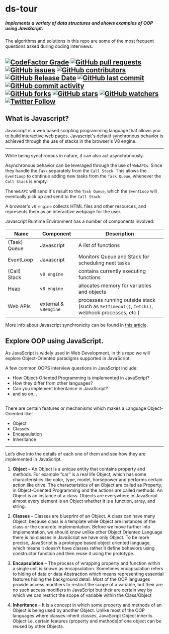 # ds-tour

##### Implements a variety of data structures and shows examples of OOP using JavaScript.

The algorithms and solutions in this repo are some of the most frequent questions asked during coding interviews. 

[![CodeFactor Grade](https://img.shields.io/codefactor/grade/github/org-not-included/ds-tour/main)](https://www.codefactor.io/repository/github/org-not-included/ds-tour)
[![GitHub pull requests](https://img.shields.io/github/issues-pr/org-not-included/ds-tour)](https://github.com/org-not-included/ds-tour/pulls)
[![GitHub issues](https://img.shields.io/github/issues/org-not-included/ds-tour)](https://github.com/org-not-included/ds-tour/issues)
[![GitHub contributors](https://img.shields.io/github/contributors/org-not-included/ds-tour)](https://github.com/org-not-included/ds-tour/graphs/contributors)  
[![GitHub Release Date](https://img.shields.io/github/release-date/org-not-included/ds-tour)](https://github.com/org-not-included/ds-tour/releases)
[![GitHub last commit](https://img.shields.io/github/last-commit/org-not-included/ds-tour)](https://github.com/org-not-included/ds-tour/commits/main)
[![GitHub commit activity](https://img.shields.io/github/commit-activity/m/org-not-included/ds-tour)](https://github.com/org-not-included/ds-tour/graphs/commit-activity)  
[![GitHub forks](https://img.shields.io/github/forks/org-not-included/ds-tour)](https://github.com/org-not-included/ds-tour/network)
[![GitHub stars](https://img.shields.io/github/stars/org-not-included/ds-tour)](https://github.com/org-not-included/ds-tour/stargazers)
[![GitHub watchers](https://img.shields.io/github/watchers/org-not-included/ds-tour)](https://github.com/org-not-included/ds-tour/watchers)
[![Twitter Follow](https://img.shields.io/twitter/follow/OrgNotIncluded?style=flat)](https://twitter.com/intent/follow?screen_name=OrgNotIncluded)  
  ---  
## What is Javascript?
Javascript is a web based scripting programming language that allows you to build interactive web pages. Javascript's default synchronous behavior is achieved through the use of stacks in the browser's V8 engine.  
  
  
---  
  
While being synchronous in nature, it can also act asynchronously.  
   
Asynchronous behavior can be leveraged through the use of `WebAPIs`. Since they handle the `Task` separately from the `Call Stack`. This allows the `EventLoop` to continue adding new tasks from the `Task Queue`, whenever the `Call Stack` is empty. 
   
The `WebAPI` will send it's result to the `Task Queue`, which the `EventLoop` will eventually pick up and send to the `Call Stack`.  
  
A browser's `v8 engine` collects HTML files and other resources, and represents them as an interactive webpage for the user.   
  
  
Javascript Runtime Environment has a number of components involved:  
  
| Name         | Component             | Description                                                                                  |
|--------------|-----------------------|----------------------------------------------------------------------------------------------|
| (Task) Queue | Javascript            | A list of functions                                                                          |  
| EventLoop    | Javascript            | Monitors Queue and Stack for scheduling next tasks                                           |
| (Call) Stack | `v8 engine`           | contains currently executing functions                                                       |
| Heap         | `v8 engine`           | allocates memory for variables and objects                                                   |
| Web APIs     | external & `v8engine` | processes running outside stack (such as `SetTimeout()`, `fetch()`, webhook processes, etc.) |
  
More info about Javascript synchronicity can be found in [this article](https://frontend.turing.edu/lessons/module-3/promises.html?ads_cmpid=6451354298&ads_adid=76255849919&ads_matchtype=&ads_network=g&ads_creative=582477081488&utm_term=&ads_targetid=dsa-19959388920&utm_campaign=&utm_source=adwords&utm_medium=ppc&ttv=2).
  
## Explore OOP using JavaScript. 

As JavaScript is widely used in Web Development, in this repo we will explore Object-Oriented paradigms supported in JavaScript. 
  
A few common OOPS interview questions in JavaScript include:
- How Object-Oriented Programming is implemented in JavaScript?  
- How they differ from other languages?  
- Can you implement Inheritance in JavaScript?
- and so on…
  
---  
  
There are certain features or mechanisms which makes a Language Object-Oriented like: 
  
- Object
- Classes
- Encapsulation
- Inheritance
  
---  
  
Let’s dive into the details of each one of them and see how they are implemented in JavaScript.

1. **Object** – An Object is a unique entity that contains property and methods. For example “car” is a real life Object, which has some characteristics like color, type, model, horsepower and performs certain action like drive. The characteristics of an Object are called as Property, in Object-Oriented Programming and the actions are called methods. An Object is an instance of a class. Objects are everywhere in JavaScript almost every element is an Object whether it is a function, array, and string. 

2. **Classes** – Classes are blueprint of an Object. A class can have many Object, because class is a template while Object are instances of the class or the concrete implementation. 
Before we move further into implementation, we should know unlike other Object Oriented Language there is no classes in JavaScript we have only Object. To be more precise, JavaScript is a prototype based object oriented language, which means it doesn’t have classes rather it define behaviors using constructor function and then reuse it using the prototype. 

3. **Encapsulation** – The process of wrapping property and function within a single unit is known as encapsulation. Sometimes encapsulation refers to hiding of data or data Abstraction which means representing essential features hiding the background detail. Most of the OOP languages provide access modifiers to restrict the scope of a variable, but their are no such access modifiers in JavaScript but their are certain way by which we can restrict the scope of variable within the Class/Object

4. **Inheritance** – It is a concept in which some property and methods of an Object is being used by another Object. Unlike most of the OOP languages where classes inherit classes, JavaScript Object inherits Object i.e. certain features (property and methods)of one object can be reused by other Objects.
